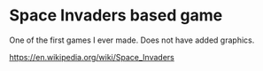 # Space Invaders based game

One of the first games I ever made. Does not have added graphics.

https://en.wikipedia.org/wiki/Space_Invaders
